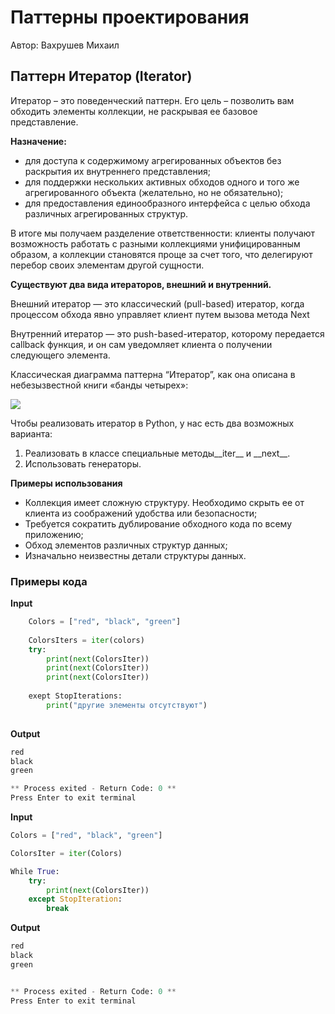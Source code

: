 Паттерны проектирования
=======================

Автор: Вахрушев Михаил

Паттерн Итератор (Iterator)
---------------------------

Итератор – это поведенческий паттерн. Его цель – позволить вам обходить элементы коллекции, не раскрывая ее базовое представление.

**Назначение:**

*   для доступа к содержимому агрегированных объектов без раскрытия их внутреннего представления;
*   для поддержки нескольких активных обходов одного и того же агрегированного объекта (желательно, но не обязательно);
*   для предоставления единообразного интерфейса с целью обхода различных агрегированных структур.

В итоге мы получаем разделение ответственности: клиенты получают возможность работать с разными коллекциями унифицированным образом, а коллекции становятся проще за счет того, что делегируют перебор своих элементам другой сущности.

**Существуют два вида итераторов, внешний и внутренний.**

Внешний итератор — это классический (pull-based) итератор, когда процессом обхода явно управляет клиент путем вызова метода Next

Внутренний итератор — это push-based-итератор, которому передается callback функция, и он сам уведомляет клиента о получении следующего элемента.

Классическая диаграмма паттерна “Итератор”, как она описана в небезызвестной книги «банды четырех»:

![](https://habrastorage.org/getpro/habr/post_images/7a1/e92/c3d/7a1e92c3d6fbd859de3d9e967d4f8a74.gif)

Чтобы реализовать итератор в Python, у нас есть два возможных варианта:

1.  Реализовать в классе специальные методы\_\_iter\_\_ и \_\_next\_\_.
2.  Использовать генераторы.

**Примеры использования**

*   Коллекция имеет сложную структуру. Необходимо скрыть ее от клиента из соображений удобства или безопасности;
*   Требуется сократить дублирование обходного кода по всему приложению;
*   Обход элементов различных структур данных;
*   Изначально неизвестны детали структуры данных.

### Примеры кода
**Input**
```Python    
    Colors = ["red", "black", "green"]
    
    ColorsIters = iter(colors)
    try:
        print(next(ColorsIter))
        print(next(ColorsIter))
        print(next(ColorsIter))
        
    exept StopIterations:
        print("другие элементы отсутствуют")
    
```
**Output**
```Python
red
black
green

** Process exited - Return Code: 0 **
Press Enter to exit terminal
```
**Input**
```Python
Colors = ["red", "black", "green"]

ColorsIter = iter(Colors)

While True:
    try:
        print(next(ColorsIter))
    except StopIteration:
        break
```
**Output**
```Python
red
black
green


** Process exited - Return Code: 0 **
Press Enter to exit terminal
```
